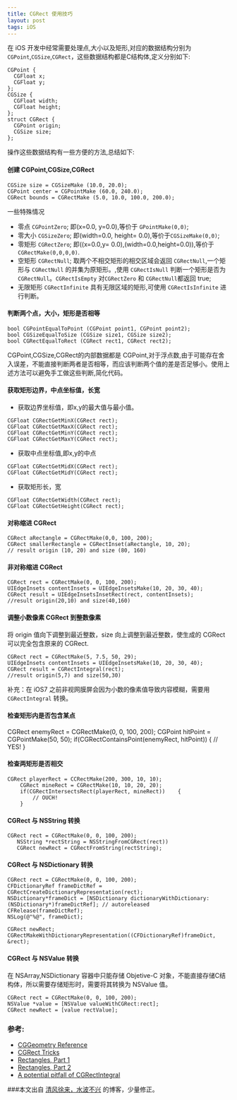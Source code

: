 ```yaml
---
title: CGRect 使用技巧
layout: post
tags: iOS 
---
```


在 iOS 开发中经常需要处理点,大小以及矩形,对应的数据结构分别为 `CGPoint`,`CGSize`,`CGRect`，这些数据结构都是C结构体,定义分别如下:

```
CGPoint {
  CGFloat x;
  CGFloat y;
};
CGSize {
  CGFloat width;
  CGFloat height;
};
struct CGRect {
  CGPoint origin;
  CGSize size;
};
```
操作这些数据结构有一些方便的方法,总结如下:

#### 创建 CGPoint,CGSize,CGRect

```
CGSize size = CGSizeMake (10.0, 20.0);
CGPoint center = CGPointMake (60.0, 240.0);
CGRect bounds = CGRectMake (5.0, 10.0, 100.0, 200.0);
```
一些特殊情况

- 零点 `CGPointZero`; 即(x=0.0, y=0.0),等价于 `GPointMake(0,0)`;
- 零大小 `CGSizeZero`; 即(width=0.0, height= 0.0),等价于`CGSizeMake(0,0)`;
- 零矩形 `CGRectZero`; 即((x=0.0,y= 0.0),(width=0.0,height=0.0)),等价于 `CGRectMake(0,0,0,0)`.
- 空矩形 `CGRectNull`; 取两个不相交矩形的相交区域会返回 `CGRectNull`,一个矩形与 `CGRectNull` 的并集为原矩形。,使用 `CGRectIsNull` 判断一个矩形是否为 `CGRectNull`。`CGRectIsEmpty` 对`CGRectZero` 和 `CGRectNull`都返回 true;
- 无限矩形 `CGRectInfinite` 具有无限区域的矩形,可使用 `CGRectIsInfinite` 进行判断。

#### 判断两个点，大小，矩形是否相等

```
bool CGPointEqualToPoint (CGPoint point1, CGPoint point2);
bool CGSizeEqualToSize (CGSize size1, CGSize size2);
bool CGRectEqualToRect (CGRect rect1, CGRect rect2);
```
CGPoint,CGSize,CGRect的内部数据都是 CGPoint,对于浮点数,由于可能存在舍入误差，不能直接判断两者是否相等，而应该判断两个值的差是否足够小。使用上述方法可以避免手工做这些判断,简化代码。

#### 获取矩形边界，中点坐标值，长宽

- 获取边界坐标值，即x,y的最大值与最小值。

```
CGFloat CGRectGetMinX(CGRect rect);
CGFloat CGRectGetMaxX(CGRect rect);
CGFloat CGRectGetMinY(CGRect rect);
CGFloat CGRectGetMaxY(CGRect rect);
```
- 获取中点坐标值,即x,y的中点

```
CGFloat CGRectGetMidX(CGRect rect);
CGFloat CGRectGetMidY(CGRect rect);
```
- 获取矩形长，宽

```
CGFloat CGRectGetWidth(CGRect rect);
CGFloat CGRectGetHeight(CGRect rect);
```

#### 对称缩进 CGRect

```
CGRect aRectangle = CGRectMake(0,0, 100, 200);
CGRect smallerRectangle = CGRectInset(aRectangle, 10, 20);
// result origin (10, 20) and size (80, 160)
```

#### 非对称缩进 CGRect

```
CGRect rect = CGRectMake(0, 0, 100, 200);
UIEdgeInsets contentInsets = UIEdgeInsetsMake(10, 20, 30, 40);
CGRect result = UIEdgeInsetsInsetRect(rect, contentInsets);
//result origin(20,10) and size(40,160)
```

#### 调整小数像素 CGRect 到整数像素
将 origin 值向下调整到最近整数，size 向上调整到最近整数，使生成的 CGRect 可以完全包含原来的 
CGRect.

```
CGRect rect = CGRectMake(5, 7.5, 50, 29);
UIEdgeInsets contentInsets = UIEdgeInsetsMake(10, 20, 30, 40);
CGRect result = CGRectIntegral(rect);
//result origin(5,7) and size(50,30)
```
补充：在 iOS7 之前非视网膜屏会因为小数的像素值导致内容模糊，需要用 `CGRectIntegral` 转换。

#### 检查矩形内是否包含某点

CGRect enemyRect = CGRectMake(0, 0, 100, 200);
CGPoint hitPoint = CGPointMake(50, 50);
if(CGRectContainsPoint(enemyRect, hitPoint))    {
        // YES!
}

#### 检查两矩形是否相交

```
CGRect playerRect = CCRectMake(200, 300, 10, 10);
    CGRect mineRect = CGRectMake(10, 10, 20, 20);
    if(CGRectIntersectsRect(playerRect, mineRect))    {
        // OUCH!
    }
```
    
#### CGRect 与 NSString 转换

```
CGRect rect = CGRectMake(0, 0, 100, 200);
   NSString *rectString = NSStringFromCGRect(rect))
   CGRect newRect = CGRectFromString(rectString);
```

#### CGRect 与 NSDictionary 转换

```
CGRect rect = CGRectMake(0, 0, 100, 200);
CFDictionaryRef frameDictRef = CGRectCreateDictionaryRepresentation(rect);
NSDictionary*frameDict = [NSDictionary dictionaryWithDictionary:(NSDictionary*)frameDictRef]; // autoreleased
CFRelease(frameDictRef);
NSLog(@"%@", frameDict);

CGRect newRect;
CGRectMakeWithDictionaryRepresentation((CFDictionaryRef)frameDict, &rect);
```

#### CGRect 与 NSValue 转换
在 NSArray,NSDictionary 容器中只能存储 Objetive-C 对象，不能直接存储C结构体，所以需要存储矩形时，需要将其转换为 NSValue 值。

```
CGRect rect = CGRectMake(0, 0, 100, 200);
NSValue *value = [NSValue valueWithCGRect:rect];
CGRect newRect = [value rectValue];
```

### 参考:
- [CGGeometry Reference](http://developer.apple.com/library/ios/#documentation/GraphicsImaging/Reference/CGGeometry/Reference/reference.html)
- [CGRect Tricks](http://www.cocoanetics.com/2010/07/cgrect-tricks/)
- [Rectangles, Part 1](http://blog.bignerdranch.com/1087-rectangles-part-1/)
- [Rectangles, Part 2](http://blog.bignerdranch.com/1136-rectangles-part-2/)
- [A potential pitfall of CGRectIntegral](http://markpospesel.wordpress.com/2013/02/27/cgrectintegral/)

###本文出自 [清风徐来，水波不兴](http://www.winddisk.com/2013/01/05/cgrect%e4%bd%bf%e7%94%a8%e6%8a%80%e5%b7%a7/) 的博客，少量修正。